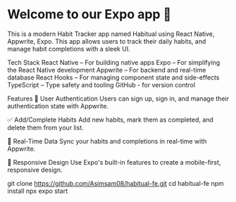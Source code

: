 # Welcome to our Expo app 👋

This is a modern Habit Tracker app named Habitual using React Native, Appwrite, Expo. This app allows users to track their daily habits, and manage habit completions with a sleek UI.

Tech Stack
React Native – For building native apps
Expo – For simplifying the React Native development
Appwrite – For backend and real-time database
React Hooks – For managing component state and side-effects
TypeScript  – Type safety and tooling
GitHub - for version control



 Features
🚀 User Authentication Users can sign up, sign in, and manage their authentication state with Appwrite. 

✅ Add/Complete Habits Add new habits, mark them as completed, and delete them from your list.

🔄 Real-Time Data Sync your habits and completions in real-time with Appwrite.

📱 Responsive Design Use Expo's built-in features to create a mobile-first, responsive design.


git clone https://github.com/Asimsam08/habitual-fe.git
cd habitual-fe
npm install
npx expo start



